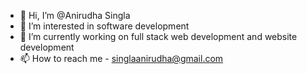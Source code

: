 - 👋 Hi, I’m @Anirudha Singla
- 👀 I’m interested in software development
- 🌱 I’m currently working on full stack web development and website development
- 📫 How to reach me - singlaanirudha@gmail.com

<!---
singlaanirudha/singlaanirudha is a ✨ special ✨ repository because its `README.md` (this file) appears on your GitHub profile.
You can click the Preview link to take a look at your changes.
--->
